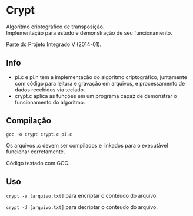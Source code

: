 # Crypt

Algoritmo criptográfico de transposição.  
Implementação para estudo e demonstração de seu funcionamento.

Parte do Projeto Integrado V (2014-01).

## Info

* pi.c e pi.h tem a implementação do algoritmo criptográfico,
juntamente com código para leitura e gravação em arquivos, e
processamento de dados recebidos via teclado.
* crypt.c aplica as funções em um programa capaz de demonstrar
o funcionamento do algoritmo.

## Compilação

    gcc -o crypt crypt.c pi.c

Os arquivos .c devem ser compilados e linkados para o executável
funcionar corretamente.

Código testado com GCC.

## Uso

`crypt -e [arquivo.txt]` para encriptar o conteudo do arquivo.

`crypt -d [arquivo.txt]` para decriptar o conteudo do arquivo.
